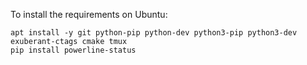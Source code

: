To install the requirements on Ubuntu:

    apt install -y git python-pip python-dev python3-pip python3-dev exuberant-ctags cmake tmux
    pip install powerline-status
